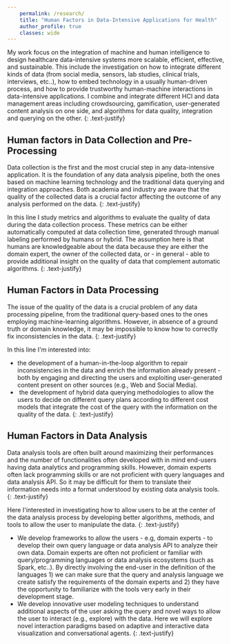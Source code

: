 ```yaml
---
    permalink: /research/
    title: "Human Factors in Data-Intensive Applications for Health"
    author_profile: true
    classes: wide
---
```


My work focus on the integration of machine and human intelligence to design healthcare data-intensive systems more scalable, efficient, effective, and sustainable. This include the investigation on how to integrate different kinds of data (from social media, sensors, lab studies, clinical trials, interviews, etc..), how to embed technology in a usually human-driven process, and how to provide trustworthy human-machine interactions in data-intensive applications. I combine and integrate different HCI and data management areas including crowdsourcing, gamification, user-generated content analysis on one side, and algorithms for data quality, integration and querying on the other.
{: .text-justify}

## Human factors in Data Collection and Pre-Processing

Data collection is the first and the most crucial step in any data-intensive application. It is the foundation of any data analysis pipeline, both the ones based on machine learning technology and the traditional data querying and integration approaches. Both academia and industry are aware that the quality of the collected data is a crucial factor affecting the outcome of any analysis performed on the data.
{: .text-justify}

In this line I study metrics and algorithms to evaluate the quality of data during the data collection process. These metrics can be either automatically computed at data collection time, generated through manual labeling performed by humans or hybrid.  The assumption here is that humans are knowledgeable about the data because they are either the domain expert, the owner of the collected data, or - in general - able to provide additional insight on the quality of data that complement automatic algorithms.
{: .text-justify}

## Human Factors in Data Processing

The issue of the quality of the data is a crucial problem of any data processing pipeline, from the traditional query-based ones to the ones employing machine-learning algorithms. However, in absence of a ground truth or domain knowledge, it may be impossible to know how to correctly fix inconsistencies in the data.
{: .text-justify}

In this line I'm interested into:
- the development of a human-in-the-loop algorithm to repair inconsistencies in the data and enrich the information already present - both by engaging and directing the users and exploiting user-generated content present on other sources (e.g., Web and Social Media).
-  the development of hybrid data querying methodologies to allow the users to decide on different query plans according to different cost models that integrate the cost of the query with the information on the quality of the data.
{: .text-justify}

## Human Factors in Data Analysis

Data analysis tools are often built around maximizing their performances and the number of functionalities often developed with in mind end-users having data analytics and programming skills. However, domain experts often lack programming skills or are not proficient with query languages and data analysis API. So it may be difficult for them to translate their information needs into a format understood by existing data analysis tools.
{: .text-justify}

Here I'interested in investigating how to allow users to be at the center of the data analysis process by developing better algorithms, methods, and tools to allow the user to manipulate the data.
{: .text-justify}

- We develop frameworks to allow the users - e.g, domain experts - to develop their own query language or data analysis API to analyze their own data. Domain experts are often not proficient or familiar with query/programming languages or data analysis ecosystems (such as Spark, etc..). By directly involving the end-user in the definition of the languages 1) we can make sure that the query and analysis language we create satisfy the requirements of the domain experts and 2) they have the opportunity to familiarize with the tools very early in their development stage.
- We develop innovative user modeling techniques to understand additional aspects of the user asking the query and novel ways to allow the user to interact (e.g., explore) with the data. Here we will explore novel interaction paradigms based on adaptive and interactive data visualization and conversational agents.
{: .text-justify}

